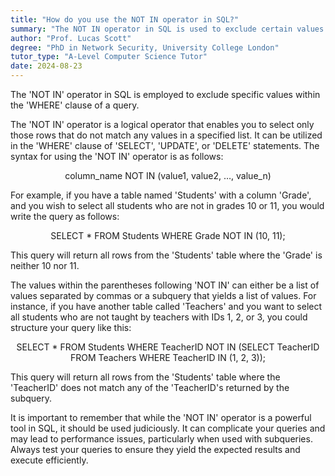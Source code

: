 ```yaml
---
title: "How do you use the NOT IN operator in SQL?"
summary: "The NOT IN operator in SQL is used to exclude certain values in a WHERE clause of a query."
author: "Prof. Lucas Scott"
degree: "PhD in Network Security, University College London"
tutor_type: "A-Level Computer Science Tutor"
date: 2024-08-23
---
```


The 'NOT IN' operator in SQL is employed to exclude specific values within the 'WHERE' clause of a query.

The 'NOT IN' operator is a logical operator that enables you to select only those rows that do not match any values in a specified list. It can be utilized in the 'WHERE' clause of 'SELECT', 'UPDATE', or 'DELETE' statements. The syntax for using the 'NOT IN' operator is as follows:

$$
\text{column\_name NOT IN (value1, value2, \ldots, value_n)}
$$

For example, if you have a table named 'Students' with a column 'Grade', and you wish to select all students who are not in grades $10$ or $11$, you would write the query as follows:

$$
\text{SELECT * FROM Students WHERE Grade NOT IN (10, 11);}
$$

This query will return all rows from the 'Students' table where the 'Grade' is neither $10$ nor $11$.

The values within the parentheses following 'NOT IN' can either be a list of values separated by commas or a subquery that yields a list of values. For instance, if you have another table called 'Teachers' and you want to select all students who are not taught by teachers with IDs $1$, $2$, or $3$, you could structure your query like this:

$$
\text{SELECT * FROM Students WHERE TeacherID NOT IN (SELECT TeacherID FROM Teachers WHERE TeacherID IN (1, 2, 3));}
$$

This query will return all rows from the 'Students' table where the 'TeacherID' does not match any of the 'TeacherID's returned by the subquery.

It is important to remember that while the 'NOT IN' operator is a powerful tool in SQL, it should be used judiciously. It can complicate your queries and may lead to performance issues, particularly when used with subqueries. Always test your queries to ensure they yield the expected results and execute efficiently.
    